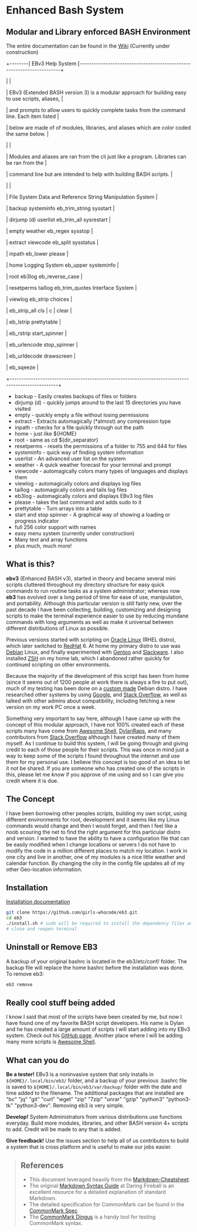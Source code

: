 # Enhanced Bash System

## Modular and Library enforced BASH Environment

The entire documentation can be found in the [Wiki](../../wiki/Home) (Currently under construction)

+--------] EBv3 Help System [----------------------------------------------------------------------+

|                                                                                                  |

|  EBv3 (Extended BASH version 3) is a modular approach for building easy to use scripts, aliases, |

|  and prompts to allow users to quickly complete tasks from the command line. Each item listed    |

|  below are made of of modules, libraries, and aliases which are color coded the same below.      |

|                                                                                                  |

|  Modules and aliases are ran from the cli just like a program. Libraries can be ran from the     |

|  command line but are intended to help with building BASH scripts.                               |

|                                                                                                  |

|   File System          Data and Reference         String Manipulation         System             |

|     backup               systeminfo                 eb_trim_string              sysstart         |

|     dirjump (d)          userlist                   eb_trim_all                 sysrestart       |

|     empty                weather                    eb_regex                    sysstop          |

|     extract              viewcode                   eb_split                    sysstatus        |

|     inpath                                          eb_lower                    please           |

|     home               Logging System               eb_upper                    systeminfo       |

|     root                 eb3log                     eb_reverse_case                              |

|     resetperms           taillog                    eb_trim_quotes            Interface System   |

|                          viewlog                    eb_strip                    choices          |

|                                                     eb_strip_all                cls | c | clear  |

|                                                     eb_lstrip                   prettytable      |

|                                                     eb_rstrip                   start_spinner    |

|                                                     eb_urlencode                stop_spinner     |

|                                                     eb_urldecode                drawscreen       |

|                                                     eb_sqeeze                                    |

+--------------------------------------------------------------------------------------------------+


* backup - Easily creates backups of files or folders
* dirjump (d) - quickly jumps around to the last 15 directories you have visited
* empty - quickly empty a file without losing permissions
* extract - Extracts automagically (*almost) any compression type
* inpath - checks for a file quickly through out the path
* home - just like ${HOME}
* root - same as cd ${dir_separator}
* resetperms - resets the permissions of a folder to 755 and 644 for files
* systeminfo - quick way of finding system information
* userlist - An advanced user list on the system
* weather - A quick weather forecast for your terminal and prompt
* viewcode - automagically colors many types of languages and displays them
* viewlog - automagically colors and displays log files
* taillog - automagically colors and tails log files
* eb3log - automagically colors and displays EBv3 log files
* please - takes the last command and adds sudo to it
* prettytable - Turn arrays into a table
* start and stop spinner - A graphical way of showing a loading or progress indicator
* full 256 color support with names
* easy menu system (currently under construction)
* Many text and array functions
* plus much, much more!

## What is this?

**ebv3** (Enhanced BASH v3), started in theory and became several mini scripts cluttered throughout my directory structure for easy quick commands to run routine tasks as a system administrator; whereas now **eb3** has evolved over a long period of time for ease of use, manipulation, and portability. Although this particular version is still fairly new, over the past decade I have been collecting, building, customizing and designing scripts to make the terminal experience easier to use by reducing mundane commands with long arguments as well as make it universal between different distributions of Linux as possible.

Previous versions started with scripting on [Oracle Linux](https://www.oracle.com/linux/) (RHEL distro), which later switched to [RedHat](https://www.redhat.com/) 6. At home my primary distro to use was [Debian](https://www.debian.org/) Linux, and finally experimented with [Gentoo](https://www.gentoo.org/) and [Slackware](https://www.slackware.com/). I also installed [ZSH](https://zsh.sourceforge.net/) on my home lab, which I abandoned rather quickly for continued scripting on other environments.

Because the majority of the development of this script has been from home (since it seems out of 1200 people at work there is always a fire to put out), much of my testing has been done on a [custom made](https://www.linuxfromscratch.org/) Debian distro. I have researched other systems by using [Google](https://www.google.com/), and [Stack Overflow](https://www.stackoverflow.com/), as well as talked with other admins about compatibility, including fetching a new version on my work PC once a week.

Something very important to say here, although I have came up with the concept of this modular approach, I have not 100% created each of these scripts many have come from [Awesome Shell](https://github.com/alebcay/awesome-shell), [DylanRaps](https://github.com/dylanaraps), and many contributors from [Stack Overflow](https://www.stackoverflow.com/) although I have created many of them myself. As I continue to build this system, I will be going through and giving credit to each of those people for their scripts. This was once in mind just a way to keep some of the scripts I found throughout the internet and use them for my personal use. I believe this concept is too good of an idea to let it not be shared. If you are someone who has created one of the scripts in this, please let me know if you approve of me using and so I can give you credit where it is due.

## The Concept

I have been borrowing other peoples scripts, building my own script, using different environments for root, development and it seems like my Linux commands would change and then I would forget, and then I feel like a noob scouring the net to find the right argument for this particular distro and version. I wanted to have the ability to have a configuration file that can be easily modified when I change locations or servers I do not have to modify the code in a million different places to match my location. I work in one city and live in another, one of my modules is a nice little weather and calendar function. By changing the city in the config file updates all of my other Geo-location information.

## Installation

[Installation documentation](../../wiki/Installation)

```sh
git clone https://github.com/girls-whocode/eb3.git
cd eb3
./install.sh # sudo will be required to install the dependency files and update the package lists
# close and reopen terminal
```

## Uninstall or Remove EB3
A backup of your original bashrc is located in the eb3/etc/conf/ folder. The backup file will replace the
home bashrc before the installation was done. To remove eb3:

```sh
eb3 remove
```

## Really cool stuff being added

I know I said that most of the scripts have been created by me, but now I have found one of my favorite BASH script developers. His name is Dylan and he has created
a large amount of scripts I will start adding into my EBv3 system. Check out his [GitHub page](https://github.com/dylanaraps). Another place where I will be adding many more scripts is [Awesome Shell](https://github.com/alebcay/awesome-shell).

## What can you do

**Be a tester!** EBv3 is a noninvasive system that only installs in ```${HOME}/.local/bin/eb3/``` folder, and a backup of your previous .bashrc file is saved to ```${HOME}/.local/bin/eb3/var/backup/``` folder with the date and time added to the filename. The additional packages that are installed are "bc" "jq" "git" "curl" "wget" "zip" "7zip" "unrar" "gzip" "python3" "python3-tk" "python3-dev". Removing eb3 is very simple.

**Develop!** System Administrators from various distributions use functions everyday. Build more modules, libraries, and other BASH version 4+ scripts to add. Credit will be made to any that is added.

**Give feedback!** Use the issues section to help all of us contributors to build a system that is cross platform and is useful to make our jobs easier.

> ## References
>
> - This document leveraged heavily from the [Markdown-Cheatsheet](https://github.com/adam-p/markdown-here/wiki/Markdown-Cheatsheet).
> - The original [Markdown Syntax Guide](https://daringfireball.net/projects/markdown/syntax) at Daring Fireball is an excellent resource for a detailed explanation of standard Markdown.
> - The detailed specification for CommonMark can be found in the [CommonMark Spec](https://spec.commonmark.org/current/)
> - The [CommonMark Dingus](https://try.commonmark.org) is a handy tool for testing CommonMark syntax.

